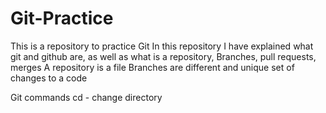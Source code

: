 # Git-Practice
This is a repository to practice Git
In this repository I have explained what git and github are, as well as what is a repository, Branches, pull requests, merges
A repository is a file
Branches are different and unique set of changes to a code

Git commands
cd - change directory
